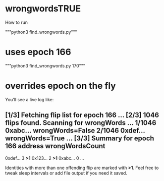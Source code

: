 # wrongwordsTRUE

How to run

"""python3 find_wrongwords.py"""           
# uses epoch 166
"""python3 find_wrongwords.py 170"""       
# overrides epoch on the fly

You’ll see a live log like:

[1/3] Fetching flip list for epoch 166 …
[2/3] 1046 flips found. Scanning for wrongWords …
   1/1046  0xabc…  wrongWords=False
   2/1046  0xdef…  wrongWords=True
   …
[3/3] Summary for epoch 166
address                                wrongWordsCount
--------------------------------------------------
0xdef…                               3  **>1**
0x123…                               2  **>1**
0xabc…                               0
…

Identities with more than one offending flip are marked with **>1**.
Feel free to tweak sleep intervals or add file output if you need it saved.
